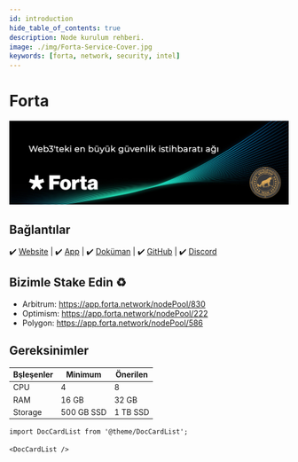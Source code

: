 ```yaml
---
id: introduction
hide_table_of_contents: true
description: Node kurulum rehberi.
image: ./img/Forta-Service-Cover.jpg
keywords: [forta, network, security, intel]
---
```

# Forta

![Forta](./img/Forta-Service.jpg)

## Bağlantılar
 ✔️ [Website](https://www.forta.org/) |
 ✔️ [App](https://app.forta.network/) |
 ✔️ [Doküman](https://docs.forta.network/) |
 ✔️ [GitHub](https://github.com/forta-network) |
 ✔️ [Discord](https://discord.gg/nbPQXRepWV)


## Bizimle Stake Edin ♻️
* Arbitrum: https://app.forta.network/nodePool/830
* Optimism: https://app.forta.network/nodePool/222
* Polygon: https://app.forta.network/nodePool/586

## Gereksinimler

| Bşleşenler | Minimum | **Önerilen** |
| ------------ | ------------ | ------------ |
| CPU |	4 | 8 |
| RAM	| 16 GB | 32 GB |
| Storage	| 500 GB SSD | 1 TB SSD | 

```mdx-code-block
import DocCardList from '@theme/DocCardList';

<DocCardList />
```
